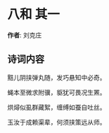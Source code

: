 # 八和  其一

**作者**: 刘克庄

## 诗词内容

黠儿阴挟弹丸随，发巧悬知中必奇。

蝇本至微求附骥，䝙犹可畏况生罴。

烘燖似虱群藏絮，缠缚如蚕自吐丝。

玉汝于成赖渠辈，何须挟策远从师。

